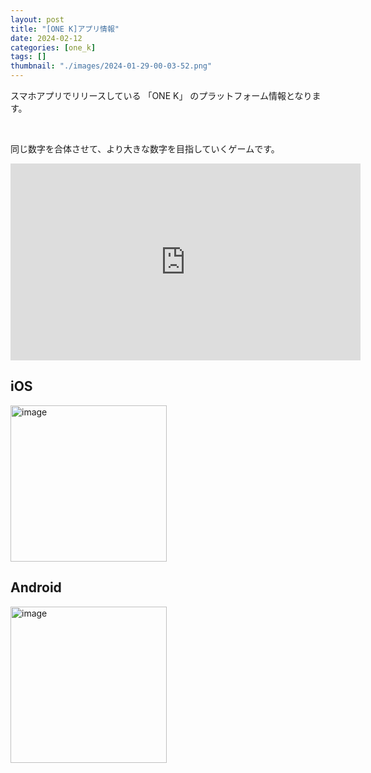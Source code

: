 ```yaml
---
layout: post
title: "[ONE K]アプリ情報"
date: 2024-02-12
categories: [one_k]
tags: []
thumbnail: "./images/2024-01-29-00-03-52.png"
---
```


スマホアプリでリリースしている
「ONE K」
のプラットフォーム情報となります。
  
<br>
  
同じ数字を合体させて、より大きな数字を目指していくゲームです。  

<iframe width="560" height="315" src="https://www.youtube.com/embed/ulyfyhqVzSI" frameborder="0" allowfullscreen></iframe>  
  
<br>
  
## iOS
<img src="{{ './images/icon_ios.jpg' }}" alt="image" width="250" class="center-image"/>
  
<br>
  
## Android
<img src="{{ './images/icon_android.png' }}" alt="image" width="250" class="center-image"/>
  
  

